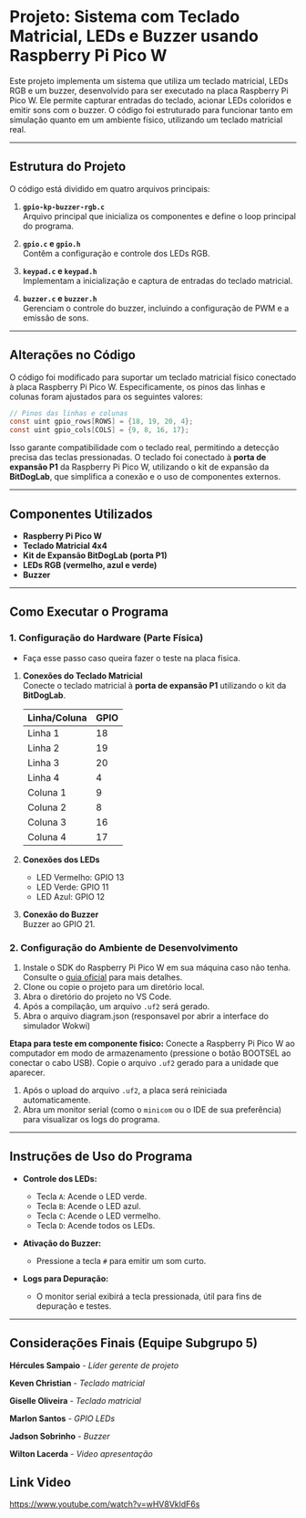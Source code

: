 # Projeto: Sistema com Teclado Matricial, LEDs e Buzzer usando Raspberry Pi Pico W

Este projeto implementa um sistema que utiliza um teclado matricial, LEDs RGB e um buzzer, desenvolvido para ser executado na placa Raspberry Pi Pico W. Ele permite capturar entradas do teclado, acionar LEDs coloridos e emitir sons com o buzzer. O código foi estruturado para funcionar tanto em simulação quanto em um ambiente físico, utilizando um teclado matricial real.

---

## Estrutura do Projeto

O código está dividido em quatro arquivos principais:

1. **`gpio-kp-buzzer-rgb.c`**  
   Arquivo principal que inicializa os componentes e define o loop principal do programa.
   
2. **`gpio.c` e `gpio.h`**  
   Contêm a configuração e controle dos LEDs RGB.

3. **`keypad.c` e `keypad.h`**  
   Implementam a inicialização e captura de entradas do teclado matricial.

4. **`buzzer.c` e `buzzer.h`**  
   Gerenciam o controle do buzzer, incluindo a configuração de PWM e a emissão de sons.

---

## Alterações no Código

O código foi modificado para suportar um teclado matricial físico conectado à placa Raspberry Pi Pico W. Especificamente, os pinos das linhas e colunas foram ajustados para os seguintes valores: 

```c
// Pinos das linhas e colunas
const uint gpio_rows[ROWS] = {18, 19, 20, 4};
const uint gpio_cols[COLS] = {9, 8, 16, 17};
```

Isso garante compatibilidade com o teclado real, permitindo a detecção precisa das teclas pressionadas. O teclado foi conectado à **porta de expansão P1** da Raspberry Pi Pico W, utilizando o kit de expansão da **BitDogLab**, que simplifica a conexão e o uso de componentes externos.

---

## Componentes Utilizados

- **Raspberry Pi Pico W**
- **Teclado Matricial 4x4**
- **Kit de Expansão BitDogLab (porta P1)**
- **LEDs RGB (vermelho, azul e verde)**
- **Buzzer**

---

## Como Executar o Programa

### 1. Configuração do Hardware (Parte Física)
- Faça esse passo caso queira fazer o teste na placa fisica.

1. **Conexões do Teclado Matricial**  
   Conecte o teclado matricial à **porta de expansão P1** utilizando o kit da **BitDogLab**.

   | Linha/Coluna | GPIO |
   |--------------|------|
   | Linha 1      | 18   |
   | Linha 2      | 19   |
   | Linha 3      | 20   |
   | Linha 4      | 4    |
   | Coluna 1     | 9    |
   | Coluna 2     | 8    |
   | Coluna 3     | 16   |
   | Coluna 4     | 17   |

2. **Conexões dos LEDs**  
   - LED Vermelho: GPIO 13
   - LED Verde: GPIO 11
   - LED Azul: GPIO 12

3. **Conexão do Buzzer**  
   Buzzer ao GPIO 21.

### 2. Configuração do Ambiente de Desenvolvimento

1. Instale o SDK do Raspberry Pi Pico W em sua máquina caso não tenha. Consulte o [guia oficial](https://github.com/raspberrypi/pico-sdk) para mais detalhes.
2. Clone ou copie o projeto para um diretório local.
3. Abra o diretório do projeto no VS Code.
4. Após a compilação, um arquivo `.uf2` será gerado.
5. Abra o arquivo diagram.json (responsavel por abrir a interface do simulador Wokwi) 

**Etapa para teste em componente fisico:** Conecte a Raspberry Pi Pico W ao computador em modo de armazenamento (pressione o botão BOOTSEL ao conectar o cabo USB). Copie o arquivo `.uf2` gerado para a unidade que aparecer.

  1. Após o upload do arquivo `.uf2`, a placa será reiniciada automaticamente.
  2. Abra um monitor serial (como o `minicom` ou o IDE de sua preferência) para visualizar os logs do programa.

---

## Instruções de Uso do Programa

- **Controle dos LEDs:**  
  - Tecla `A`: Acende o LED verde.  
  - Tecla `B`: Acende o LED azul.  
  - Tecla `C`: Acende o LED vermelho.  
  - Tecla `D`: Acende todos os LEDs.

- **Ativação do Buzzer:**  
  - Pressione a tecla `#` para emitir um som curto.

- **Logs para Depuração:**  
  - O monitor serial exibirá a tecla pressionada, útil para fins de depuração e testes.

---

## Considerações Finais (Equipe Subgrupo 5)

**Hércules Sampaio** - *Líder gerente de projeto*

**Keven Christian** - *Teclado matricial*   

**Giselle Oliveira** - *Teclado matricial*

**Marlon Santos** - *GPIO LEDs*   

**Jadson Sobrinho** - *Buzzer*   

**Wilton Lacerda** - *Video apresentação*

## Link Video
https://www.youtube.com/watch?v=wHV8VkldF6s
